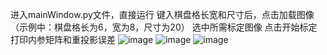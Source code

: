 进入mainWindow.py文件，直接运行
键入棋盘格长宽和尺寸后，点击加载图像（示例中：棋盘格长为6，宽为8，尺寸为20）
选中所需标定图像
点击开始标定
打印内参矩阵和重投影误差
![image](https://github.com/own295554312/Camera-calibration/assets/134125011/5d6f92e2-a436-410e-a589-f79fe7ede054)
![image](https://github.com/own295554312/Camera-calibration/assets/134125011/bc9ed475-5273-495a-84e4-2e294b78c836)
![image](https://github.com/own295554312/Camera-calibration/assets/134125011/5fb54f8f-fe26-4256-a581-bf72328891af)
